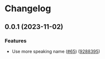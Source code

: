 # Changelog

## 0.0.1 (2023-11-02)

### Features

- Use more speaking name ([#65](https://github.com/jkimmeyer/Masterarbeit/issues/65)) ([9288395](https://github.com/jkimmeyer/Masterarbeit/commit/92883955ceba70b98ac875ffb21985d7c1b409a6))
